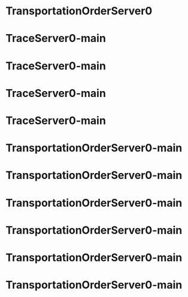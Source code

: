 # TransportationOrderServer0
# TraceServer0-main
# TraceServer0-main
# TraceServer0-main
# TraceServer0-main
# TransportationOrderServer0-main
# TransportationOrderServer0-main
# TransportationOrderServer0-main
# TransportationOrderServer0-main
# TransportationOrderServer0-main
# TransportationOrderServer0-main

